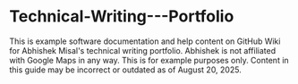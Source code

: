 # Technical-Writing---Portfolio
This is example software documentation and help content on GitHub Wiki for Abhishek Misal's technical writing portfolio. Abhishek is not affiliated with Google Maps in any way. This is for example purposes only. Content in this guide may be incorrect or outdated as of August 20, 2025.
